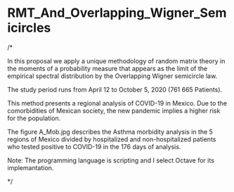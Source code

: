 # RMT_And_Overlapping_Wigner_Semicircles
/*

In this proposal we apply a unique methodology of random matrix theory in the moments of a probability measure that appears as the limit of the empirical spectral distribution by the Overlapping Wigner semicircle law.

The study period runs from April 12 to October 5, 2020 (761 665 Patients).

This method presents a regional analysis of COVID-19 in Mexico. Due to the comorbidities of Mexican society, the new pandemic implies a higher risk for the population.

The figure A_Mob.jpg describes the Asthma morbidity analysis in the 5 regions of Mexico divided by hospitalized and non-hospitalized patients who tested positive to COVID-19 in the 176 days of analysis.

Note: The programming language is scripting and I select Octave for its implemantation.


*/
